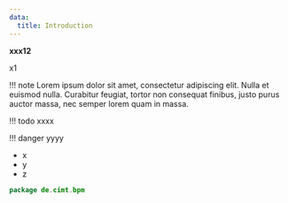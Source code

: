 ```yaml
---
data:
  title: Introduction
---
```


**xxx12**

x1

!!! note
    Lorem ipsum dolor sit amet, consectetur adipiscing elit. Nulla et euismod
    nulla. Curabitur feugiat, tortor non consequat finibus, justo purus auctor
    massa, nec semper lorem quam in massa.

!!! todo
    xxxx

!!! danger
    yyyy

- x
- y
- z

``` java title="test"
package de.cimt.bpm
```

